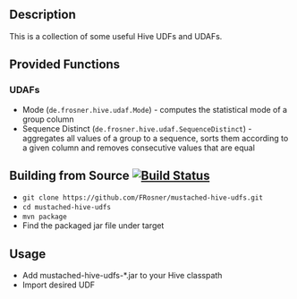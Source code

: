 ## Description
This is a collection of some useful Hive UDFs and UDAFs.


## Provided Functions
### UDAFs
- Mode (`de.frosner.hive.udaf.Mode`) - computes the statistical mode of a group column
- Sequence Distinct (`de.frosner.hive.udaf.SequenceDistinct`) - aggregates all values of a group to a sequence, sorts them according to a given column and removes consecutive values that are equal

## Building from Source [![Build Status](https://travis-ci.org/FRosner/mustached-hive-udfs.svg)](https://travis-ci.org/FRosner/mustached-hive-udfs)
- `git clone https://github.com/FRosner/mustached-hive-udfs.git`
- `cd mustached-hive-udfs`
- `mvn package`
- Find the packaged jar file under target

## Usage
- Add mustached-hive-udfs-*.jar to your Hive classpath
- Import desired UDF
